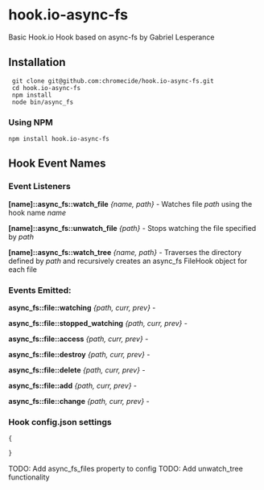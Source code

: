 hook.io-async-fs
================

Basic Hook.io Hook based on async-fs by Gabriel Lesperance

## Installation

     git clone git@github.com:chromecide/hook.io-async-fs.git
     cd hook.io-async-fs
     npm install
     node bin/async_fs
     
### Using NPM

    npm install hook.io-async-fs

## Hook Event Names

### Event Listeners

**[name]::async_fs::watch_file** *{name, path}* - Watches file *path* using the hook name *name*

**[name]::async_fs::unwatch_file** *{path}* - Stops watching the file specified by *path*

**[name]::async_fs::watch_tree** *{name, path}* - Traverses the directory defined by *path* and recursively creates an async_fs FileHook object for each file

### Events Emitted:

**async_fs::file::watching** *{path, curr, prev}* - 

**async_fs::file::stopped_watching** *{path, curr, prev}* - 

**async_fs::file::access** *{path, curr, prev}* -

**async_fs::file::destroy** *{path, curr, prev}* -

**async_fs::file::delete** *{path, curr, prev}* -

**async_fs::file::add** *{path, curr, prev}* -

**async_fs::file::change** *{path, curr, prev}* - 

### Hook config.json settings

```js
{

}
```

TODO:  Add async_fs_files property to config
TODO:  Add unwatch_tree functionality